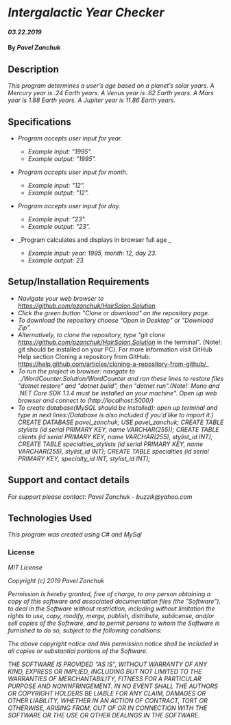 # _Intergalactic Year Checker_

#### _03.22.2019_

#### By _**Pavel Zanchuk**_

## Description

_This program determines a user’s age based on a planet’s solar years._
_A Mercury year is .24 Earth years._
_A Venus year is .62 Earth years._
_A Mars year is 1.88 Earth years._
_A Jupiter year is 11.86 Earth years._

## Specifications

* _Program accepts user input for year._
  * _Example input: "1995"._
  * _Example output: "1995"._

* _Program accepts user input for month._
  * _Example input: "12"._
  * _Example output: "12"._

* _Program accepts user input for day._
  * _Example input: "23"._
  * _Example output: "23"._

* _Program calculates and displays in browser full age _
  * _Example input: year: 1995, month: 12, day 23._
  * _Example output: 23._

<!-- * _Program will display in browser information about Specialties_
  * _Example input: click button "View all specialties" from home page, choose a specialty, details about that Specialty will be shown._
  * _Example output: info page about that Specialty will be shown._      

* _Program will display in browser information about Client_
  * _Example input: click button "View all stylists" from home page, choose a stylist, from the list click on any Client to show the details about that Client._
  * _Example output: info page about Client will be shown._

* _Program will edit information about Client_
  * _Example input: click button "View all stylists" from home page, choose a stylist, from the list click on any Client to show the details about that Client, click "Edit this Client"_
  * _Example output: form to change info will be shown._

* _Program will delete a single Client assigned to specific Stylist_
  * _Example input: click button "View all stylists" from home page, choose a stylist, from the list click on any Client to show the details about that Client, click "Delete this Client"_
  * _Example output: info page about Stylist that Client was assigned to will be shown._

* _Program will delete all Clients assigned to specific Stylist _
  * _Example input: click button "View all stylists" from home page, choose a stylist, click "Delete all clients"_
  * _Example output: info page about Stylist those Clients were assigned to will be shown._  

* _Program will edit information about Stylist_
  * _Example input: click button "View all stylists" from home page, choose a stylist, click "Edit this stylist"_
  * _Example output: form to change info will be shown._

* _Program will delete single Stylist_
  * _Example input: click button "View all stylists" from home page, choose a stylist, click "Delete this stylist"_
  * _Example output: list of current Stylists will be shown._

* _Program will delete all Stylists_
  * _Example input: click button "View all stylists" from home page, click "Delete all stylists"_
  * _Example output: list of current Stylists will be shown._        -->

## Setup/Installation Requirements
* _Navigate your web browser to https://github.com/pzanchuk/HairSalon.Solution_
* _Click the green button "Clone or download" on the repository page._
* _To download the repository choose "Open in Desktop" or "Download Zip"._
* _Alternatively, to clone the repository, type "git clone https://github.com/pzanchuk/HairSalon.Solution_ in the terminal". (Note!: git should be installed on your PC).  For more information visit GitHub Help section Cloning a repository from GitHub:
https://help.github.com/articles/cloning-a-repository-from-github/_
* _To run the project in browser: navigate to ../WordCounter.Solution/WordCounter and ran these lines to restore files "dotnet restore" and "dotnet build", then "dotnet run".(Note!: Mono and .NET Core SDK 1.1.4 must be installed on your machine". Open up web browser and connect to (http://localhost:5000/)_
* _To create database(MySQL should be installed): open up terminal and type in next lines:(Database is also included if you'd like to import it.)
CREATE DATABASE pavel_zanchuk;
USE pavel_zanchuk;
CREATE TABLE stylists (id serial PRIMARY KEY, name VARCHAR(255));
CREATE TABLE clients (id serial PRIMARY KEY, name VARCHAR(255), stylist_id INT);
CREATE TABLE specialties_stylists (id serial PRIMARY KEY, name VARCHAR(255), stylist_id INT);
CREATE TABLE specialties (id serial PRIMARY KEY, specialty_id INT, stylist_id INT);_

## Support and contact details

_For support please contact:_
_Pavel Zanchuk - buzzik@yahoo.com_

## Technologies Used

_This program was created using C# and MySql_

### License

*MIT License*

*Copyright (c) 2019 Pavel Zanchuk*

*Permission is hereby granted, free of charge, to any person obtaining a copy of this software and associated documentation files (the "Software"), to deal in the Software without restriction, including without limitation the rights to use, copy, modify, merge, publish, distribute, sublicense, and/or sell copies of the Software, and to permit persons to whom the Software is furnished to do so, subject to the following conditions:*

*The above copyright notice and this permission notice shall be included in all copies or substantial portions of the Software.*

*THE SOFTWARE IS PROVIDED "AS IS", WITHOUT WARRANTY OF ANY KIND, EXPRESS OR IMPLIED, INCLUDING BUT NOT LIMITED TO THE WARRANTIES OF MERCHANTABILITY, FITNESS FOR A PARTICULAR PURPOSE AND NONINFRINGEMENT. IN NO EVENT SHALL THE AUTHORS OR COPYRIGHT HOLDERS BE LIABLE FOR ANY CLAIM, DAMAGES OR OTHER LIABILITY, WHETHER IN AN ACTION OF CONTRACT, TORT OR OTHERWISE, ARISING FROM, OUT OF OR IN CONNECTION WITH THE SOFTWARE OR THE USE OR OTHER DEALINGS IN THE SOFTWARE.*
